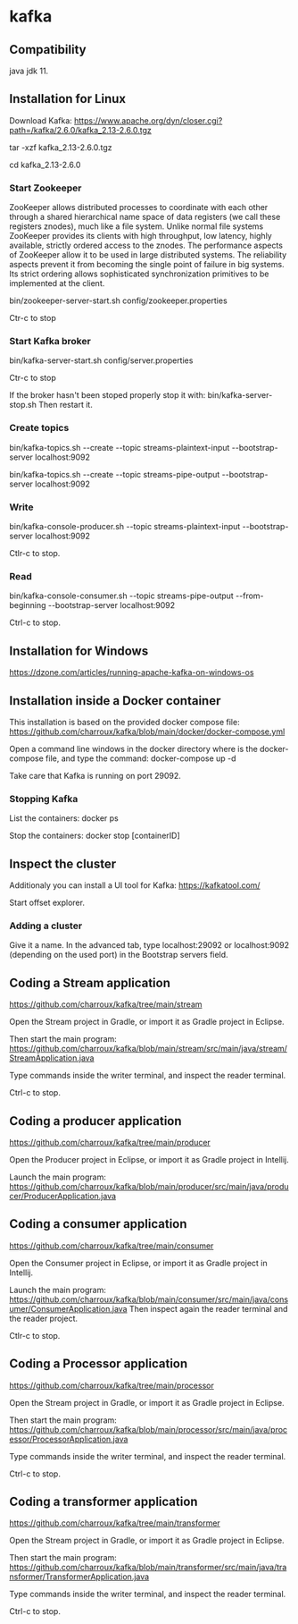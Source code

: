 # kafka

## Compatibility

java jdk 11.

## Installation for Linux

Download Kafka: https://www.apache.org/dyn/closer.cgi?path=/kafka/2.6.0/kafka_2.13-2.6.0.tgz

tar -xzf kafka_2.13-2.6.0.tgz

cd kafka_2.13-2.6.0

### Start Zookeeper
ZooKeeper allows distributed processes to coordinate with each other through a shared hierarchical name space of data registers (we call these registers znodes), much like a file system. Unlike normal file systems ZooKeeper provides its clients with high throughput, low latency, highly available, strictly ordered access to the znodes. The performance aspects of ZooKeeper allow it to be used in large distributed systems. The reliability aspects prevent it from becoming the single point of failure in big systems. Its strict ordering allows sophisticated synchronization primitives to be implemented at the client.

bin/zookeeper-server-start.sh config/zookeeper.properties

Ctr-c to stop

### Start Kafka broker
bin/kafka-server-start.sh config/server.properties

Ctr-c to stop

If the broker hasn't been stoped properly stop it with: 
bin/kafka-server-stop.sh
Then restart it.

### Create topics
bin/kafka-topics.sh --create --topic streams-plaintext-input --bootstrap-server localhost:9092

bin/kafka-topics.sh --create --topic streams-pipe-output --bootstrap-server localhost:9092
 
### Write 
bin/kafka-console-producer.sh --topic streams-plaintext-input --bootstrap-server localhost:9092

Ctlr-c to stop.

### Read
bin/kafka-console-consumer.sh --topic streams-pipe-output --from-beginning --bootstrap-server localhost:9092

Ctrl-c to stop.

## Installation for Windows

https://dzone.com/articles/running-apache-kafka-on-windows-os

## Installation inside a Docker container

This installation is based on the provided docker compose file: https://github.com/charroux/kafka/blob/main/docker/docker-compose.yml

Open a command line windows in the docker directory where is the docker-compose file, and type the command: docker-compose up -d

Take care that Kafka is running on port 29092.

### Stopping Kafka

List the containers: docker ps

Stop the containers: docker stop [containerID]  

## Inspect the cluster

Additionaly you can install a UI tool for Kafka: https://kafkatool.com/

Start offset explorer.

### Adding a cluster

Give it a name.
In the advanced tab, type localhost:29092 or localhost:9092 (depending on the used port) in the Bootstrap servers field.

## Coding a Stream application
https://github.com/charroux/kafka/tree/main/stream

Open the Stream project in Gradle,
or import it as Gradle project in Eclipse.

Then start the main program: https://github.com/charroux/kafka/blob/main/stream/src/main/java/stream/StreamApplication.java

Type commands inside the writer terminal, and inspect the reader terminal. 

Ctrl-c to stop.

## Coding a producer application
https://github.com/charroux/kafka/tree/main/producer

Open the Producer project in Eclipse,
or import it as Gradle project in Intellij.

Launch the main program: https://github.com/charroux/kafka/blob/main/producer/src/main/java/producer/ProducerApplication.java

## Coding a consumer application
https://github.com/charroux/kafka/tree/main/consumer

Open the Consumer project in Eclipse,
or import it as Gradle project in Intellij.

Launch the main program: https://github.com/charroux/kafka/blob/main/consumer/src/main/java/consumer/ConsumerApplication.java
Then inspect again the reader terminal and the reader project.

Ctlr-c to stop.

## Coding a Processor application
https://github.com/charroux/kafka/tree/main/processor

Open the Stream project in Gradle,
or import it as Gradle project in Eclipse.

Then start the main program: https://github.com/charroux/kafka/blob/main/processor/src/main/java/processor/ProcessorApplication.java

Type commands inside the writer terminal, and inspect the reader terminal. 

Ctrl-c to stop.

## Coding a transformer application
https://github.com/charroux/kafka/tree/main/transformer

Open the Stream project in Gradle,
or import it as Gradle project in Eclipse.

Then start the main program: https://github.com/charroux/kafka/blob/main/transformer/src/main/java/transformer/TransformerApplication.java

Type commands inside the writer terminal, and inspect the reader terminal. 

Ctrl-c to stop.


